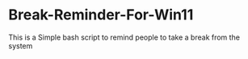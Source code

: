 # Break-Reminder-For-Win11
This is a Simple bash script to remind people to take a break from the system
